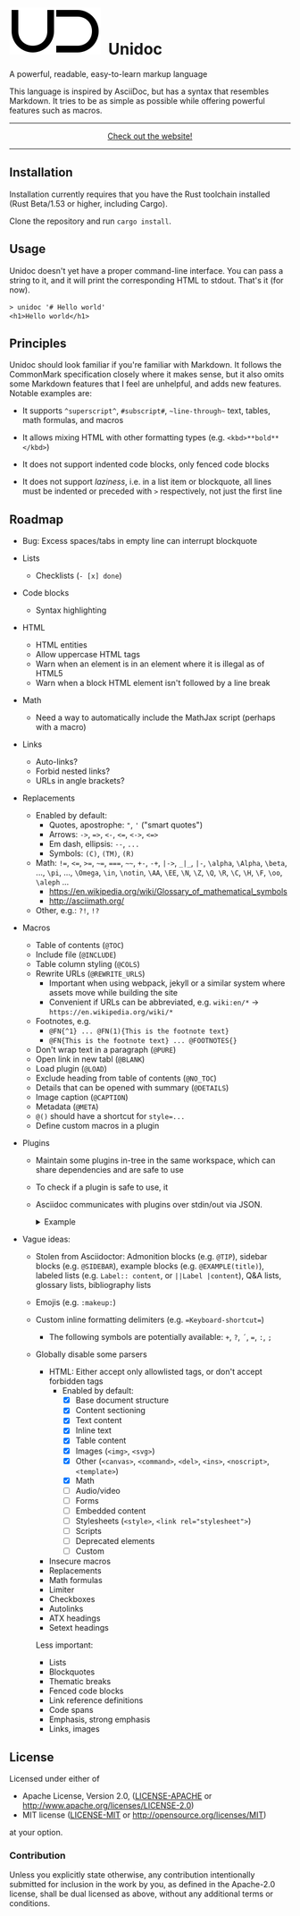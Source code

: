 # ![Logo](doc/ud.svg)&nbsp; Unidoc

A powerful, readable, easy-to-learn markup language

This language is inspired by AsciiDoc, but has a syntax that resembles Markdown. It tries to be as simple as possible while offering powerful features such as macros.

<div align="center">
  <hr>
  <a href="https://aloso.github.io/unidoc/">Check out the website!</a>
  <hr>
</div>

## Installation

Installation currently requires that you have the Rust toolchain installed (Rust Beta/1.53 or higher, including Cargo).

Clone the repository and run `cargo install`.

## Usage

Unidoc doesn't yet have a proper command-line interface. You can pass a string to it, and it will print the corresponding HTML to stdout. That's it (for now).

```shell
> unidoc '# Hello world'
<h1>Hello world</h1>
```

## Principles

Unidoc should look familiar if you're familiar with Markdown. It follows the CommonMark specification closely where it makes sense, but it also omits some Markdown features that I feel are unhelpful, and adds new features. Notable examples are:

* It supports `^superscript^`, `#subscript#`, `~line-through~` text, tables, math formulas, and macros

* It allows mixing HTML with other formatting types (e.g. `<kbd>**bold**</kbd>`)

* It does not support indented code blocks, only fenced code blocks

* It does not support _laziness_, i.e. in a list item or blockquote,
  all lines must be indented or preceded with `>` respectively, not just the first line

## Roadmap

* Bug: Excess spaces/tabs in empty line can interrupt blockquote

* Lists
  * Checklists (`- [x] done`)

* Code blocks
  * Syntax highlighting

* HTML
  * HTML entities
  * Allow uppercase HTML tags
  * Warn when an element is in an element where it is illegal as of HTML5
  * Warn when a block HTML element isn't followed by a line break

* Math
  * Need a way to automatically include the MathJax script (perhaps with a macro)

* Links
  * Auto-links?
  * Forbid nested links?
  * URLs in angle brackets?

* Replacements
  * Enabled by default:
    * Quotes, apostrophe: `"`, `'` ("smart quotes")
    * Arrows: `->`, `=>`, `<-`, `<=`, `<->`, `<=>`
    * Em dash, ellipsis: `--`, `...`
    * Symbols: `(C)`, `(TM)`, `(R)`
  * Math:
    `!=`, `<=`, `>=`, `~=`, `===`, `~~`, `+-`, `-+`, `|->`, `_|_`, `|-`,
    `\alpha`, `\Alpha`, `\beta`, ..., `\pi`, ..., `\Omega`,
    `\in`, `\notin`, `\AA`, `\EE`, `\N`, `\Z`, `\Q`, `\R`, `\C`, `\H`, `\F`, `\oo`, `\aleph` ...
    * <https://en.wikipedia.org/wiki/Glossary_of_mathematical_symbols>
    * <http://asciimath.org/>
  * Other, e.g.: `?!`, `!?`

* Macros
  * Table of contents (`@TOC`)
  * Include file (`@INCLUDE`)
  * Table column styling (`@COLS`)
  * Rewrite URLs (`@REWRITE_URLS`)
    * Important when using webpack, jekyll or a similar system where assets move while building the site
    * Convenient if URLs can be abbreviated, e.g. `wiki:en/*` -> `https://en.wikipedia.org/wiki/*`
  * Footnotes, e.g.
    * `@FN{^1} ... @FN(1){This is the footnote text}`
    * `@FN{This is the footnote text} ... @FOOTNOTES{}`
  * Don't wrap text in a paragraph (`@PURE`)
  * Open link in new tabl (`@BLANK`)
  * Load plugin (`@LOAD`)
  * Exclude heading from table of contents (`@NO_TOC`)
  * Details that can be opened with summary (`@DETAILS`)
  * Image caption (`@CAPTION`)
  * Metadata (`@META`)
  * `@()` should have a shortcut for `style=...`
  * Define custom macros in a plugin

* Plugins
  * Maintain some plugins in-tree in the same workspace, which can share dependencies and are safe to use
  * To check if a plugin is safe to use, it
  * Asciidoc communicates with plugins over stdin/out via JSON.

    <details><summary>Example</summary>

    ```json
    {
      "status": "connect",
      "api_version": "1.4",
      "auth_challenge": "f73d287a",
    }
    {
      "status": "connect",
      "plugin_name": "hello-world",
      "plugin_version": "1.1",
      "safe": true,
      "auth_token": "7245a74b57e57c5",
    }
    {
      "status": "ok"
    }
    {
      "status": "ok",
      "actions": [
        {
          "type": "register substitution",
          "name": "coypright",
          "find": "(C)",
          "replace": "&copy;",
        },
        {
          "type": "register substitution",
          "name": "ellipsis",
          "find": "...",
          "replace": "&hellip;",
          "validate": true
        },
        {
          "type": "register macro",
          "name": "FOO"
        }
      ]
    }
    {
      "status": "close"
    }
    ```

    </details>

* Vague ideas:
  * Stolen from Asciidoctor: Admonition blocks (e.g. `@TIP`), sidebar blocks (e.g. `@SIDEBAR`), example blocks (e.g. `@EXAMPLE(title)`), labeled lists (e.g. `Label:: content`, or `||Label |content`), Q&A lists, glossary lists, bibliography lists
  * Emojis (e.g. `:makeup:`)
  * Custom inline formatting delimiters (e.g. `=Keyboard-shortcut=`)
    * The following symbols are potentially available: `+`, `?`, `´`, `=`, `:`, `;`
  * Globally disable some parsers
    * HTML: Either accept only allowlisted tags, or don't accept forbidden tags
      * Enabled by default:
        - [x] Base document structure
        - [x] Content sectioning
        - [x] Text content
        - [x] Inline text
        - [x] Table content
        - [x] Images (`<img>`, `<svg>`)
        - [x] Other (`<canvas>`, `<command>`, `<del>`, `<ins>`, `<noscript>`, `<template>`)
        - [x] Math
        - [ ] Audio/video
        - [ ] Forms
        - [ ] Embedded content
        - [ ] Stylesheets (`<style>`, `<link rel="stylesheet">`)
        - [ ] Scripts
        - [ ] Deprecated elements
        - [ ] Custom
    * Insecure macros
    * Replacements
    * Math formulas
    * Limiter
    * Checkboxes
    * Autolinks
    * ATX headings
    * Setext headings

    Less important:

    - Lists
    - Blockquotes
    - Thematic breaks
    - Fenced code blocks
    - Link reference definitions
    - Code spans
    - Emphasis, strong emphasis
    - Links, images

## License

Licensed under either of

* Apache License, Version 2.0, ([LICENSE-APACHE](LICENSE-APACHE) or http://www.apache.org/licenses/LICENSE-2.0)
* MIT license ([LICENSE-MIT](LICENSE-MIT) or http://opensource.org/licenses/MIT)

at your option.

### Contribution

Unless you explicitly state otherwise, any contribution intentionally
submitted for inclusion in the work by you, as defined in the Apache-2.0
license, shall be dual licensed as above, without any additional terms or
conditions.
